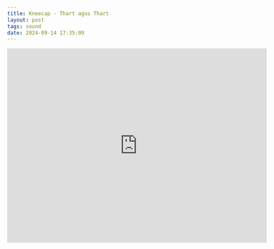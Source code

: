 ```yaml
---
title: Kneecap - Thart agus Thart
layout: post
tags: sound
date: 2024-09-14 17:35:09
---
```

<iframe width="603" height="452" src="https://www.youtube.com/embed/bI4QhEh-jk4" frameborder="0" allowfullscreen="true"></iframe>
